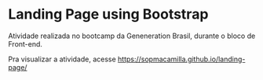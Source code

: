 # Landing Page using Bootstrap

Atividade realizada no bootcamp da Geneneration Brasil, durante o bloco de Front-end.

Pra visualizar a atividade, acesse https://sopmacamilla.github.io/landing-page/
